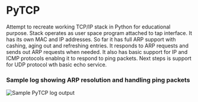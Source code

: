 # PyTCP

Attempt to recreate working TCP/IP stack in Python for educational purpose. Stack operates as user space program attached to tap interface. It has its own MAC and IP addresses. So far it has full ARP support with cashing, aging out and refreshing entries. It responds to ARP requests and sends out ARP requests when needed. It also has basic support for IP and ICMP protocols enablng it to respond to ping packets. Next steps is support for UDP protocol wth basic echo service.

### Sample log showing ARP resolution and handling ping packets
![Sample PyTCP log output](https://github.com/ccie18643/PyTCP/blob/master/pictures/log_01.png)

